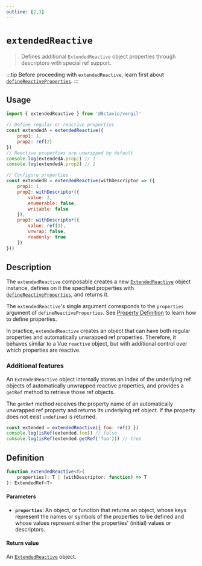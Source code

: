 ```yaml
---
outline: [2,3]
---
```


# `extendedReactive`

> Defines additional `ExtendedReactive` object properties through descriptors with special ref support.

:::tip
Before proceeding with `extendedReactive`, learn first about [`defineReactiveProperties`](/composables/defineReactiveProperties).
:::


## Usage

```js
import { extendedReactive } from '@8ctavio/vergil'

// Define regular or reactive properties
const extendedA = extendedReactive({
    prop1: 1,
    prop2: ref(2)
})
// Reactive properties are unwrapped by default
console.log(extendedA.prop1) // 1
console.log(extendedA.prop2) // 2

// Configure properties
const extendedB = extendedReactive(withDescriptor => ({
    prop1: 1,
    prop2: withDescriptor({
        value: 2,
        enumerable: false,
        writable: false
    }),
    prop3: withDescriptor({
        value: ref(3),
        unwrap: false,
        readonly: true
    })
}))
```

## Description

The `extendedReactive` composable creates a new [`ExtendedReactive`](/utilities/classes#extendedreactive) object instance, defines on it the specified properties with [`defineReactiveProperties`](/composables/defineReactiveProperties), and returns it.

The `extendedReactive`'s single argument corresponds to the `properties` argument of `defineReactiveProperties`. See [Property Definition](/composables/defineReactiveProperties#property-definition) to learn how to define properties.

In practice, `extendedReactive` creates an object that can have both regular properties and automatically unwrapped ref properties. Therefore, it behaves similar to a Vue `reactive` object, but with additional control over which properties are reactive.

### Additional features

An `ExtendedReactive` object internally stores an index of the underlying ref objects of automatically unwrapped reactive properties, and provides a `getRef` method to retrieve those ref objects.

The `getRef` method receives the property name of an automatically unwrapped ref property and returns its underlying ref object. If the property does not exist `undefined` is returned.

```js
const extended = extendedReactive({ foo: ref() })
console.log(isRef(extended.foo)) // false
console.log(isRef(extended.getRef('foo'))) // true
```

## Definition

```ts
function extendedReactive<T>(
    properties?: T | (withDescriptor: function) => T
): ExtendedRef<T>
```

#### Parameters

- **`properties`**: An object, or function that returns an object, whose keys represent the names or symbols of the properties to be defined and whose values represent either the properties' (initial) values or descriptors.

#### Return value

An [`ExtendedReactive`](/utilities/classes#extendedreactive) object.